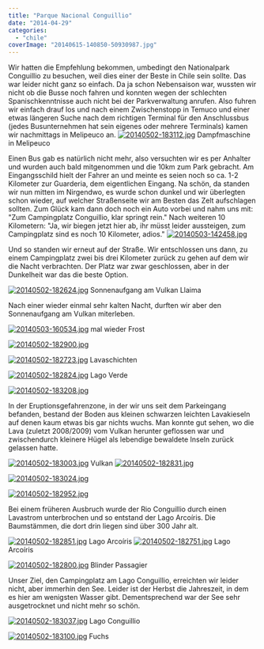 ```yaml
---
title: "Parque Nacional Conguillio"
date: "2014-04-29"
categories: 
  - "chile"
coverImage: "20140615-140850-50930987.jpg"
---
```


Wir hatten die Empfehlung bekommen, umbedingt den Nationalpark Conguillio zu besuchen, weil dies einer der Beste in Chile sein sollte. Das war leider nicht ganz so einfach. Da ja schon Nebensaison war, wussten wir nicht ob die Busse noch fahren und konnten wegen der schlechten Spanischkenntnisse auch nicht bei der Parkverwaltung anrufen. Also fuhren wir einfach drauf los und nach einem Zwischenstopp in Temuco und einer etwas längeren Suche nach dem richtigen Terminal für den Anschlussbus (jedes Busunternehmen hat sein eigenes oder mehrere Terminals) kamen wir nachmittags in Melipeuco an. [![20140502-183112.jpg](images/20140502-183112.jpg)](https://hafenstrand.wordpress.com/wp-content/uploads/2014/05/20140502-183112.jpg) Dampfmaschine in Melipeuco

Einen Bus gab es natürlich nicht mehr, also versuchten wir es per Anhalter und wurden auch bald mitgenommen und die 10km zum Park gebracht. Am Eingangsschild hielt der Fahrer an und meinte es seien noch so ca. 1-2 Kilometer zur Guarderia, dem eigentlichen Eingang. Na schön, da standen wir nun mitten im Nirgendwo, es wurde schon dunkel und wir überlegten schon wieder, auf welcher Straßenseite wir am Besten das Zelt aufschlagen sollten. Zum Glück kam dann doch noch ein Auto vorbei und nahm uns mit: "Zum Campingplatz Conguillio, klar springt rein." Nach weiteren 10 Kilometern: "Ja, wir biegen jetzt hier ab, ihr müsst leider aussteigen, zum Campingplatz sind es noch 10 Kilometer, adios." [![20140503-142458.jpg](images/20140503-142458.jpg)](https://hafenstrand.wordpress.com/wp-content/uploads/2014/05/20140503-142458.jpg)

Und so standen wir erneut auf der Straße. Wir entschlossen uns dann, zu einem Campingplatz zwei bis drei Kilometer zurück zu gehen auf dem wir die Nacht verbrachten. Der Platz war zwar geschlossen, aber in der Dunkelheit war das die beste Option.

[![20140502-182624.jpg](images/20140502-182624.jpg)](https://hafenstrand.wordpress.com/wp-content/uploads/2014/05/20140502-182624.jpg) Sonnenaufgang am Vulkan Llaima

Nach einer wieder einmal sehr kalten Nacht, durften wir aber den Sonnenaufgang am Vulkan miterleben.

[![20140503-160534.jpg](images/20140503-160534.jpg)](https://hafenstrand.wordpress.com/wp-content/uploads/2014/05/20140503-160534.jpg) mal wieder Frost

[![20140502-182900.jpg](images/20140502-182900.jpg)](https://hafenstrand.wordpress.com/wp-content/uploads/2014/05/20140502-182900.jpg)

[![20140502-182723.jpg](images/20140502-182723.jpg)](https://hafenstrand.wordpress.com/wp-content/uploads/2014/05/20140502-182723.jpg) Lavaschichten

[![20140502-182824.jpg](images/20140502-182824.jpg)](https://hafenstrand.wordpress.com/wp-content/uploads/2014/05/20140502-182824.jpg) Lago Verde

[![20140502-183208.jpg](images/20140502-183208.jpg)](https://hafenstrand.wordpress.com/wp-content/uploads/2014/05/20140502-183208.jpg)

In der Eruptionsgefahrenzone, in der wir uns seit dem Parkeingang befanden, bestand der Boden aus kleinen schwarzen leichten Lavakieseln auf denen kaum etwas bis gar nichts wuchs. Man konnte gut sehen, wo die Lava (zuletzt 2008/2009) vom Vulkan herunter geflossen war und zwischendurch kleinere Hügel als lebendige bewaldete Inseln zurück gelassen hatte.

[![20140502-183003.jpg](images/20140502-183003.jpg)](https://hafenstrand.wordpress.com/wp-content/uploads/2014/05/20140502-183003.jpg) Vulkan [![20140502-182831.jpg](images/20140502-182831.jpg)](https://hafenstrand.wordpress.com/wp-content/uploads/2014/05/20140502-182831.jpg)

[![20140502-183024.jpg](images/20140502-183024.jpg)](https://hafenstrand.wordpress.com/wp-content/uploads/2014/05/20140502-183024.jpg)

[![20140502-182952.jpg](images/20140502-182952.jpg)](https://hafenstrand.wordpress.com/wp-content/uploads/2014/05/20140502-182952.jpg)

Bei einem früheren Ausbruch wurde der Rio Conguillio durch einen Lavastrom unterbrochen und so entstand der Lago Arcoíris. Die Baumstämmen, die dort drin liegen sind über 300 Jahr alt.

[![20140502-182851.jpg](images/20140502-182851.jpg)](https://hafenstrand.wordpress.com/wp-content/uploads/2014/05/20140502-182851.jpg) Lago Arcoíris [![20140502-182751.jpg](images/20140502-182751.jpg)](https://hafenstrand.wordpress.com/wp-content/uploads/2014/05/20140502-182751.jpg) Lago Arcoíris

[![20140502-182800.jpg](images/20140502-182800.jpg)](https://hafenstrand.wordpress.com/wp-content/uploads/2014/05/20140502-182800.jpg) Blinder Passagier

Unser Ziel, den Campingplatz am Lago Conguillio, erreichten wir leider nicht, aber immerhin den See. Leider ist der Herbst die Jahreszeit, in dem es hier am wenigsten Wasser gibt. Dementsprechend war der See sehr ausgetrocknet und nicht mehr so schön.

[![20140502-183037.jpg](images/20140502-183037.jpg)](https://hafenstrand.wordpress.com/wp-content/uploads/2014/05/20140502-183037.jpg) Lago Conguillio

[![20140502-183100.jpg](images/20140502-183100.jpg)](https://hafenstrand.wordpress.com/wp-content/uploads/2014/05/20140502-183100.jpg) Fuchs
